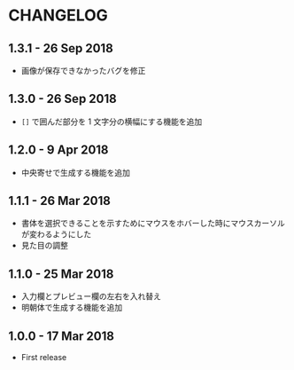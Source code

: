 # CHANGELOG

## 1.3.1 - 26 Sep 2018

- 画像が保存できなかったバグを修正

## 1.3.0 - 26 Sep 2018

- `[]` で囲んだ部分を 1 文字分の横幅にする機能を追加

## 1.2.0 - 9 Apr 2018

- 中央寄せで生成する機能を追加

## 1.1.1 - 26 Mar 2018

- 書体を選択できることを示すためにマウスをホバーした時にマウスカーソルが変わるようにした
- 見た目の調整

## 1.1.0 - 25 Mar 2018

- 入力欄とプレビュー欄の左右を入れ替え
- 明朝体で生成する機能を追加

## 1.0.0 - 17 Mar 2018

- First release
